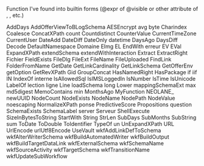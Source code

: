 
Function I've found into builtin forms (@expr of @visible
 or other attribute of <if>, <case>, <container> etc.)

AddDays
AddOfferViewToBLogSchema
AESEncrypt
avg
byte
Charindex
Coalesce
ConcatXPath
count
Countdistinct
CounterValue
CurrentTimeZone
CurrentUser
DateAdd
DateDiff
DateOnly
datetime
DaysAgo
DaysDiff
Decode
DefaultNamespace
Domaine
EImg
EL
EndWith
erreur
EV
EVal
ExpandXPath
extendSchema
extendWithInteraction
Extract
ExtractRight
Fichier
FieldExists
FileDlg
FileExt
FileName
FileUploaded
FindLink
FolderFromName
GetDate
GetLinkCardinality
GetLinkSchema
GetOfferEnv
getOption
GetRevXPath
Gid
GroupConcat
HasNamedRight
HasPackage
if
iif
IN
IndexOf
interne
IsAllowedSql
IsIMSLoggedIn
IsNumber
IsTime
IsUnicode
LabelOf
lection
ligne
Line
loadSchema
long
Lower
mappingSchemaExt
max
md5digest
MemoContains
min
MonthsAgo
MyFunction
NEOLANE_
newUUID
NodeCount
NodeExists
NodeName
NodePath
NodeValue
noescaping
NormalizeXPath
ponse
PredictiveScore
Propositions
question
SchemaExists
SchemaLabel
server
Serveur
ShellExecute
SizeInBytesToString
StartWith
String
StrLen
SubDays
SubMonths
SubString
sum
ToDate
ToDouble
ToIdentifier
TypeOf
un
UnExpandXPath
URL
UrlEncode
urlUtf8Encode
UseVault
wkfAddLinkDefToSchema
wkfAlterWriterSchema
wkfBuildAutomatedWriter
wkfBuildOutput
wkfBuildTargetDataLink
wkfExternalSchema
wkfSchemaName
wkfSourceActivity
wkfTargetSchema
wkfTransitionName
wkfUpdateSubWorkflow
